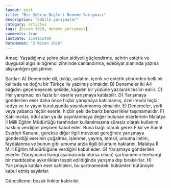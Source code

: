 ```yaml
---
layout: post
title: "Bir Şehrin Düşleri Deneme Yarışması"
description: "ödüllü yarışmalar"
category: articles
tags: [nisan 2019, deneme yarışması]
comments: true
lastDate: 1554152400
dateHuman: "2 Nisan 2019"
---
```


Amaç:
Yaşadığımız şehre olan aidiyeti güçlendirme, şehrin estetik ve duygusal algısını öğrenci zihninde canlandırma, edebiyat alanında yazma alışkanlığını geliştirme.

Şartlar:
A) Denemede dil, üslûp, anlatım, içerik ve estetik yönünden belli bir kalitede ve doğru bir Türkçe ile yazılmış olmalıdır.
B) Denemeler iki A4 kâğıdını geçemeyecek şekilde, kâğıdın bir yüzüne yazılarak teslim edilir.
C) Her yarışmacı en fazla bir eserle yarışmaya katılabilir.
D) Yarışmaya gönderilen eser daha önce hiçbir yarışmaya katılmamış, özel-resmî hiçbir radyo ve tv yayın kuruluşunda yayınlanmamış olmalıdır.
E) Denemeler, yerli veya yabancı hiçbir eserle, hiçbir şekilde bariz benzerlikler taşımamalıdır.
F) Katılımcılar, ödül alan ya da yayınlanmaya değer bulunan eserlerinin Malatya İl Milli Eğitim Müdürlüğü tarafından kullanılmasına süresiz olarak kullanım hakkını verdiğini peşinen kabul eder. Buna bağlı olarak gerek Fikir ve Sanat Eserleri Kanunu, gerekse diğer ilgili mevzuat gereğince yarışmaya gönderdiği eserinin çoğaltma, işlenme, yayma, temsil, umuma iletim, faydalanma ve bunun gibi umuma arzla ilgili bilumum haklarını, Malatya İl Milli Eğitim Müdürlüğüne verdiğini kabul eder.
G) Yarışmaya gönderilen eserler (Yarışmanın hangi aşamasında olursa olsun) şartnamenin herhangi bir maddesine aykırılıkları tespit edildiğinde yarışma dışı bırakılırlar.
H) Yarışmaya katılan eser sahipleri, bu şartnamedeki hükümleri bütünüyle kabul etmiş sayılırlar.

Güncelleme: bozuk linkler kaldırıldı